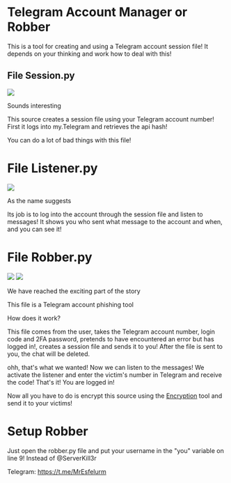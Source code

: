 # Telegram Account Manager or Robber


This is a tool for creating and using a Telegram account session file! It depends on your thinking and work how to deal with this!

## File Session.py

<img src="https://github.com/user-attachments/assets/8efb2090-1418-4823-baf4-aaf5504d06bc"> 

Sounds interesting 

This source creates a session file using your Telegram account number! First it logs into my.Telegram and retrieves the api hash!

You can do a lot of bad things with this file!


# File Listener.py

<img src="https://github.com/user-attachments/assets/6bea707d-0f38-4cf3-8942-30b6d47ec268"> 

As the name suggests

Its job is to log into the account through the session file and listen to messages! It shows you who sent what message to the account and when, and you can see it!


# File Robber.py

<img src="https://github.com/user-attachments/assets/df6d14e9-9032-43d6-a15f-069314ceb504"> 

<img src="https://github.com/user-attachments/assets/3a92551b-5eb7-4253-a409-ad5f75037e09"> 

We have reached the exciting part of the story

This file is a Telegram account phishing tool

How does it work?

This file comes from the user, takes the Telegram account number, login code and 2FA password, pretends to have encountered an error but has logged in!, creates a session file and sends it to you! After the file is sent to you, the chat will be deleted.

ohh, that's what we wanted! Now we can listen to the messages! We activate the listener and enter the victim's number in Telegram and receive the code! That's it! You are logged in!

Now all you have to do is encrypt this source using the <a href="https://github.com/Mr-Spect3r/PyObfuscate">Encryption</a> tool and send it to your victims!

# Setup Robber

Just open the robber.py file and put your username in the "you" variable on line 9! Instead of @ServerKill3r


Telegram: https://t.me/MrEsfelurm
